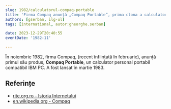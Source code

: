```yaml
---
slug: 1982/calculatorul-compaq-portable
title: 'Firma Compaq anunță „Compaq Portable”, prima clona a calculatorului IBM PC'
authors: [gserban, ilg-ul]
tags: [international, autor:gheorghe.serban]

date: 2023-12-29T20:40:55
eventDate: '1982-11'

---
```


În noiembrie 1982, firma Compaq, (recent înființată în februarie), anunță
primul său produs, **Compaq Portable**, un calculator personal portabil
compatibil IBM PC. A fost lansat în martie 1983.

<!-- truncate -->

## Referințe

- [rite.org.ro - Istoria Internetului](https://rite.org.ro/istoria-internetului/)
- [en.wikipedia.org - Compaq](https://en.wikipedia.org/wiki/Compaq)
